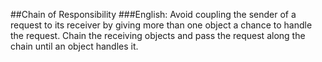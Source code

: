 ##Chain of Responsibility
###English:
Avoid coupling the sender of a request to its receiver by giving more than one object a chance to handle the request.
Chain the receiving objects and pass the request along the chain until an object handles it.